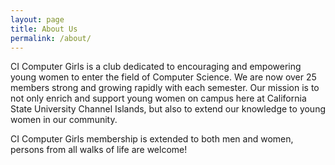 ```yaml
---
layout: page
title: About Us
permalink: /about/
---
```



CI Computer Girls is a club dedicated to encouraging and empowering young women to enter the field of Computer Science. 
We are now over 25 members strong and growing rapidly with each semester.
Our mission is to not only enrich and support young women on campus here at California State University Channel Islands, but also to extend our knowledge to young women in our community. 

CI Computer Girls membership is extended to both men and women, persons from all walks of life are welcome!
